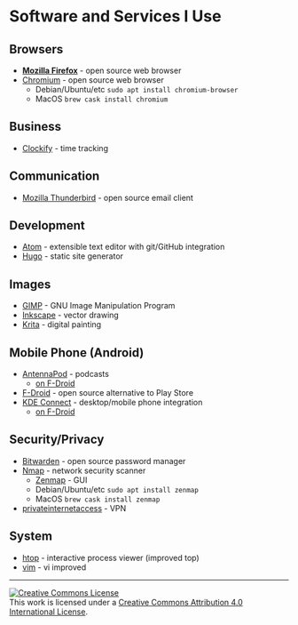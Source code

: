 # Software and Services I Use

## Browsers
- **[Mozilla Firefox](https://www.mozilla.org/en-US/firefox/new/)** - open source web browser
- [Chromium](https://www.chromium.org/) - open source web browser
  - Debian/Ubuntu/etc `sudo apt install chromium-browser`
  - MacOS `brew cask install chromium`

## Business
- [Clockify](https://clockify.me/) - time tracking

## Communication
- [Mozilla Thunderbird](https://www.thunderbird.net/en-US/) - open source email client

## Development
- [Atom](https://atom.io/) - extensible text editor with git/GitHub integration
- [Hugo](https://gohugo.io/) - static site generator

## Images
- [GIMP](https://www.gimp.org/) - GNU Image Manipulation Program
- [Inkscape](https://inkscape.org/) - vector drawing
- [Krita](https://krita.org/en/) - digital painting

## Mobile Phone (Android)
- [AntennaPod](https://antennapod.org/) - podcasts
  - [on F-Droid](https://f-droid.org/packages/de.danoeh.antennapod/)
- [F-Droid](https://f-droid.org/en/) - open source alternative to Play Store
- [KDE Connect](https://community.kde.org/KDEConnect) - desktop/mobile phone integration
  - [on F-Droid](https://f-droid.org/en/packages/org.kde.kdeconnect_tp/)

## Security/Privacy
- [Bitwarden](https://bitwarden.com/) - open source password manager
- [Nmap](https://nmap.org/) - network security scanner
  - [Zenmap](https://nmap.org/zenmap/) - GUI
  - Debian/Ubuntu/etc `sudo apt install zenmap`
  - MacOS `brew cask install zenmap`
- [privateinternetaccess](https://www.privateinternetaccess.com/) - VPN

## System
- [htop](https://hisham.hm/htop/) - interactive process viewer (improved top)
- [vim](https://www.vim.org/) - vi improved
---
<a rel="license" href="http://creativecommons.org/licenses/by/4.0/"><img alt="Creative Commons License" style="border-width:0" src="https://i.creativecommons.org/l/by/4.0/88x31.png" /></a><br />This work is licensed under a <a rel="license" href="http://creativecommons.org/licenses/by/4.0/">Creative Commons Attribution 4.0 International License</a>.
